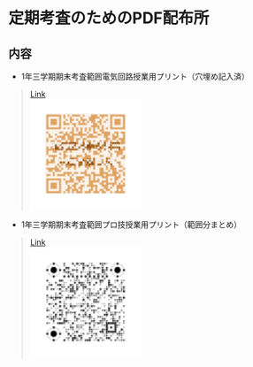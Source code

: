 # 定期考査のためのPDF配布所

## 内容
- 1年三学期期末考査範囲電気回路授業用プリント（穴埋め記入済）
> [Link](./1nen/3ki-denki/index.html)  
> <img src="./1nen/3ki-denki/QRcode_C3.svg" width="200px">

- 1年三学期期末考査範囲プロ技授業用プリント（範囲分まとめ）
> [Link](./1nen/3ki-progi/index.html)  
> <img src="./1nen/3ki-progi/QRcode_A3.svg" width="200px">
